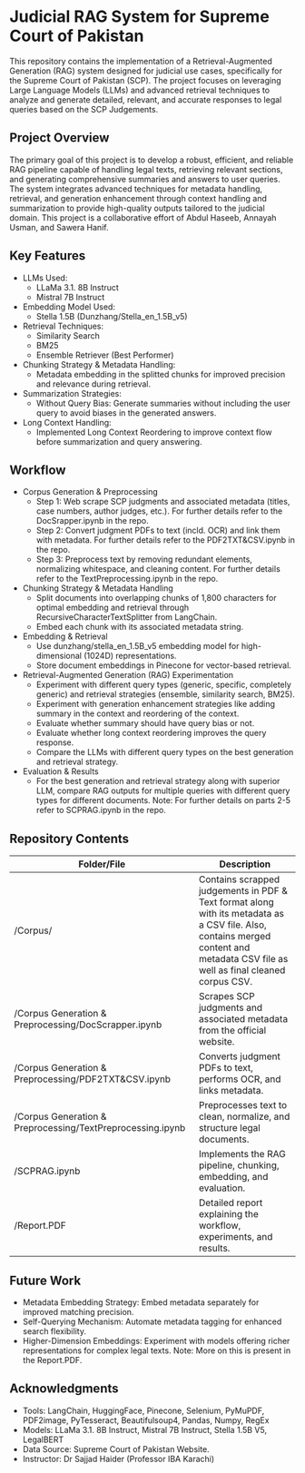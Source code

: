 # **Judicial RAG System for Supreme Court of Pakistan**
This repository contains the implementation of a Retrieval-Augmented Generation (RAG) system designed for judicial use cases, specifically for the Supreme Court of Pakistan (SCP). The project focuses on leveraging Large Language Models (LLMs) and advanced retrieval techniques to analyze and generate detailed, relevant, and accurate responses to legal queries based on the SCP Judgements.

## **Project Overview**
The primary goal of this project is to develop a robust, efficient, and reliable RAG pipeline capable of handling legal texts, retrieving relevant sections, and generating comprehensive summaries and answers to user queries. The system integrates advanced techniques for metadata handling, retrieval, and generation enhancement through context handling and summarization to provide high-quality outputs tailored to the judicial domain. This project is a collaborative effort of Abdul Haseeb, Annayah Usman, and Sawera Hanif.

## **Key Features**
* LLMs Used:
  * LLaMa 3.1. 8B Instruct
  * Mistral 7B Instruct
* Embedding Model Used:
  * Stella 1.5B (Dunzhang/Stella_en_1.5B_v5)
* Retrieval Techniques:
  * Similarity Search
  * BM25
  * Ensemble Retriever (Best Performer)
* Chunking Strategy & Metadata Handling:
  * Metadata embedding in the splitted chunks for improved precision and relevance during retrieval.
* Summarization Strategies:
  * Without Query Bias: Generate summaries without including the user query to avoid biases in the generated answers.
* Long Context Handling:
  * Implemented Long Context Reordering to improve context flow before summarization and query answering.

## **Workflow**
* Corpus Generation & Preprocessing
  * Step 1: Web scrape SCP judgments and associated metadata (titles, case numbers, author judges, etc.). For further details refer to the DocSrapper.ipynb in the repo.
  * Step 2: Convert judgment PDFs to text (incld. OCR) and link them with metadata. For further details refer to the PDF2TXT&CSV.ipynb in the repo.
  * Step 3: Preprocess text by removing redundant elements, normalizing whitespace, and cleaning content. For further details refer to the TextPreprocessing.ipynb in the repo.
* Chunking Strategy & Metadata Handling
  * Split documents into overlapping chunks of 1,800 characters for optimal embedding and retrieval through RecursiveCharacterTextSplitter from LangChain.
  * Embed each chunk with its associated metadata string.
* Embedding & Retrieval
  * Use dunzhang/stella_en_1.5B_v5 embedding model for high-dimensional (1024D) representations.
  * Store document embeddings in Pinecone for vector-based retrieval.
* Retrieval-Augmented Generation (RAG) Experimentation
  * Experiment with different query types (generic, specific, completely generic) and retrieval strategies (ensemble, similarity search, BM25).
  * Experiment with generation enhancement strategies like adding summary in the context and reordering of the context.
  * Evaluate whether summary should have query bias or not.
  * Evaluate whether long context reordering improves the query response.
  * Compare the LLMs with different query types on the best generation and retrieval strategy.
* Evaluation & Results
  * For the best generation and retrieval strategy along with superior LLM, compare RAG outputs for multiple queries with different query types for different documents.
Note: For further details on parts 2-5 refer to SCPRAG.ipynb in the repo.

## **Repository Contents**
| Folder/File                                          | Description                                                                                                                            |
| ---------------------------------------------------- | -------------------------------------------------------------------------------------------------------------------------------------- |
| /Corpus/ | Contains scrapped judgements in PDF & Text format along with its metadata as a CSV file. Also, contains merged content and metadata CSV file as well as final cleaned corpus CSV. |
| /Corpus Generation & Preprocessing/DocScrapper.ipynb | Scrapes SCP judgments and associated metadata from the official website.     |
| /Corpus Generation & Preprocessing/PDF2TXT&CSV.ipynb | Converts judgment PDFs to text, performs OCR, and links metadata.     |
| /Corpus Generation & Preprocessing/TextPreprocessing.ipynb | Preprocesses text to clean, normalize, and structure legal documents.     |
| /SCPRAG.ipynb | Implements the RAG pipeline, chunking, embedding, and evaluation.     |
| /Report.PDF    | Detailed report explaining the workflow, experiments, and results.    |

## **Future Work**
* Metadata Embedding Strategy: Embed metadata separately for improved matching precision.
* Self-Querying Mechanism: Automate metadata tagging for enhanced search flexibility.
* Higher-Dimension Embeddings: Experiment with models offering richer representations for complex legal texts.
Note: More on this is present in the Report.PDF.

## **Acknowledgments**
* Tools: LangChain, HuggingFace, Pinecone, Selenium, PyMuPDF, PDF2image, PyTesseract, Beautifulsoup4, Pandas, Numpy, RegEx
* Models: LLaMa 3.1. 8B Instruct, Mistral 7B Instruct, Stella 1.5B V5, LegalBERT
* Data Source: Supreme Court of Pakistan Website.
* Instructor: Dr Sajjad Haider (Professor IBA Karachi)
